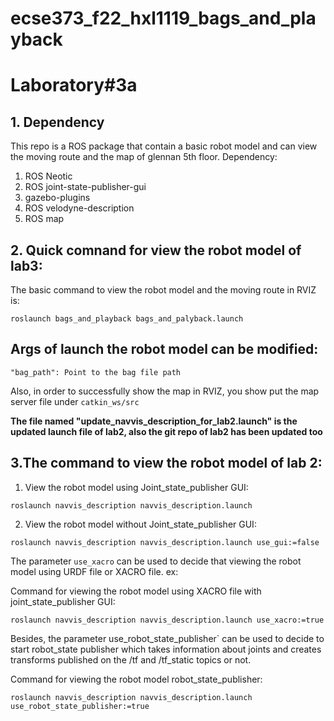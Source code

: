 # ecse373_f22_hxl1119_bags_and_playback

# Laboratory#3a

## 1. Dependency
This repo is a ROS package that contain a basic robot model and can view the moving route and the map of glennan 5th floor. 
Dependency:
1. ROS Neotic
2. ROS joint-state-publisher-gui
3. gazebo-plugins
4. ROS velodyne-description
5. ROS map

## 2. Quick comnand for view the robot model of lab3:

The basic command to view the robot model and the moving route in RVIZ is:

`roslaunch bags_and_playback bags_and_palyback.launch`

## Args of launch the robot model can be modified:

`"bag_path": Point to the bag file path`

Also, in order to successfully show the map in RVIZ, you show put the map server file under `catkin_ws/src`

**The file named "update_navvis_description_for_lab2.launch" is the updated launch file of lab2, also the git repo of lab2 has been updated too**

## 3.The command to view the robot model of lab 2:
1. View the robot model using Joint_state_publisher GUI:

`roslaunch navvis_description navvis_description.launch`

2. View the robot model without Joint_state_publisher GUI:

`roslaunch navvis_description navvis_description.launch use_gui:=false` 

The parameter `use_xacro` can be used to decide that viewing the robot model using URDF file or XACRO file.
ex:

Command for viewing the robot model using XACRO file with joint_state_publisher GUI:

`roslaunch navvis_description navvis_description.launch use_xacro:=true`

Besides, the parameter use_robot_state_publisher` can be used to decide to start robot_state publisher which takes information about joints and
creates transforms published on the /tf and /tf_static topics or not.

Command for viewing the robot model robot_state_publisher:

`roslaunch navvis_description navvis_description.launch use_robot_state_publisher:=true`
